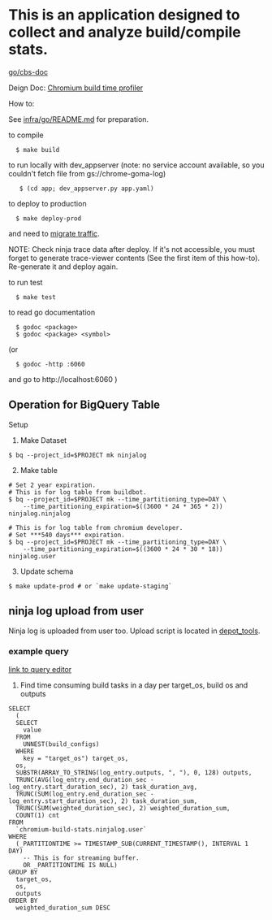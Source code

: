 # This is an application designed to collect and analyze build/compile stats.

[go/cbs-doc](http://go/cbs-doc)

Deign Doc: [Chromium build time profiler](https://docs.google.com/a/chromium.org/document/d/16TdPTIIZbtAarXZIMJdiT9CePG5WYCrdxm5u9UuHXNY/edit#heading=h.xgjl2srtytjt)

How to:

See [infra/go/README.md](../../../../README.md) for preparation.

 to compile

```shell
  $ make build
```

 to run locally with dev_appserver
 (note: no service account available, so you couldn't
  fetch file from gs://chrome-goma-log)

```shell
   $ (cd app; dev_appserver.py app.yaml)
```


 to deploy to production
```shell
  $ make deploy-prod
```

 and need to [migrate traffic](https://cloud.google.com/appengine/docs/standard/go/migrating-traffic).

 NOTE: Check ninja trace data after deploy. If it's not accessible,
 you must forget to generate trace-viewer contents (See the first item of
 this how-to). Re-generate it and deploy again.

 to run test

```shell
  $ make test
```

 to read go documentation

```shell
  $ godoc <package>
  $ godoc <package> <symbol>
```

 (or

```shell
  $ godoc -http :6060
```
 and go to http://localhost:6060
 )

## Operation for BigQuery Table

Setup

1. Make Dataset

```shell
$ bq --project_id=$PROJECT mk ninjalog
```

2. Make table

```shell
# Set 2 year expiration.
# This is for log table from buildbot.
$ bq --project_id=$PROJECT mk --time_partitioning_type=DAY \
    --time_partitioning_expiration=$((3600 * 24 * 365 * 2)) ninjalog.ninjalog

# This is for log table from chromium developer.
# Set ***540 days*** expiration.
$ bq --project_id=$PROJECT mk --time_partitioning_type=DAY \
    --time_partitioning_expiration=$((3600 * 24 * 30 * 18)) ninjalog.user
```

3. Update schema

```shell
$ make update-prod # or `make update-staging`
```

## ninja log upload from user

Ninja log is uploaded from user too.
Upload script is located in [depot_tools](https://chromium.googlesource.com/chromium/tools/depot_tools.git/+/master/ninjalog_uploader.py).

### example query

[link to query editor](https://console.cloud.google.com/bigquery?project=chromium-build-stats)

1. Find time consuming build tasks in a day per target_os, build os and outputs

```
SELECT
  (
  SELECT
    value
  FROM
    UNNEST(build_configs)
  WHERE
    key = "target_os") target_os,
  os,
  SUBSTR(ARRAY_TO_STRING(log_entry.outputs, ", "), 0, 128) outputs,
  TRUNC(AVG(log_entry.end_duration_sec - log_entry.start_duration_sec), 2) task_duration_avg,
  TRUNC(SUM(log_entry.end_duration_sec - log_entry.start_duration_sec), 2) task_duration_sum,
  TRUNC(SUM(weighted_duration_sec), 2) weighted_duration_sum,
  COUNT(1) cnt
FROM
  `chromium-build-stats.ninjalog.user`
WHERE
  (_PARTITIONTIME >= TIMESTAMP_SUB(CURRENT_TIMESTAMP(), INTERVAL 1 DAY)
    -- This is for streaming buffer.
    OR _PARTITIONTIME IS NULL)
GROUP BY
  target_os,
  os,
  outputs
ORDER BY
  weighted_duration_sum DESC
```

